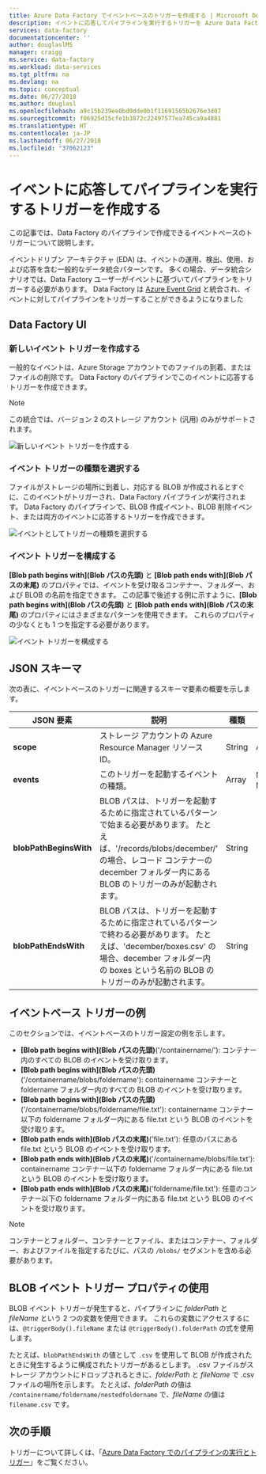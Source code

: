 ```yaml
---
title: Azure Data Factory でイベントベースのトリガーを作成する | Microsoft Docs
description: イベントに応答してパイプラインを実行するトリガーを Azure Data Factory で作成する方法について説明します。
services: data-factory
documentationcenter: ''
author: douglaslMS
manager: craigg
ms.service: data-factory
ms.workload: data-services
ms.tgt_pltfrm: na
ms.devlang: na
ms.topic: conceptual
ms.date: 06/27/2018
ms.author: douglasl
ms.openlocfilehash: a9c15b239ee0bd0dde0b1f11691565b2676e3d07
ms.sourcegitcommit: f06925d15cfe1b3872c22497577ea745ca9a4881
ms.translationtype: HT
ms.contentlocale: ja-JP
ms.lasthandoff: 06/27/2018
ms.locfileid: "37062123"
---
```

# <a name="create-a-trigger-that-runs-a-pipeline-in-response-to-an-event"></a>イベントに応答してパイプラインを実行するトリガーを作成する

この記事では、Data Factory のパイプラインで作成できるイベントベースのトリガーについて説明します。

イベントドリブン アーキテクチャ (EDA) は、イベントの運用、検出、使用、および応答を含む一般的なデータ統合パターンです。 多くの場合、データ統合シナリオでは、Data Factory ユーザーがイベントに基づいてパイプラインをトリガーする必要があります。 Data Factory は [Azure Event Grid](https://azure.microsoft.com/services/event-grid/) と統合され、イベントに対してパイプラインをトリガーすることができるようになりました

## <a name="data-factory-ui"></a>Data Factory UI

### <a name="create-a-new-event-trigger"></a>新しいイベント トリガーを作成する

一般的なイベントは、Azure Storage アカウントでのファイルの到着、またはファイルの削除です。 Data Factory のパイプラインでこのイベントに応答するトリガーを作成できます。

> [!NOTE]
> この統合では、バージョン 2 のストレージ アカウント (汎用) のみがサポートされます。

![新しいイベント トリガーを作成する](media/how-to-create-event-trigger/event-based-trigger-image1.png)

### <a name="select-the-event-trigger-type"></a>イベント トリガーの種類を選択する

ファイルがストレージの場所に到着し、対応する BLOB が作成されるとすぐに、このイベントがトリガーされ、Data Factory パイプラインが実行されます。 Data Factory のパイプラインで、BLOB 作成イベント、BLOB 削除イベント、または両方のイベントに応答するトリガーを作成できます。

![イベントとしてトリガーの種類を選択する](media/how-to-create-event-trigger/event-based-trigger-image2.png)

### <a name="configure-the-event-trigger"></a>イベント トリガーを構成する

**[Blob path begins with]\(Blob パスの先頭\)** と **[Blob path ends with]\(Blob パスの末尾\)** のプロパティでは、イベントを受け取るコンテナー、フォルダー、および BLOB の名前を指定できます。 この記事で後述する例に示すように、**[Blob path begins with]\(Blob パスの先頭\)** と **[Blob path ends with]\(Blob パスの末尾\)** のプロパティにはさまざまなパターンを使用できます。 これらのプロパティの少なくとも 1 つを指定する必要があります。

![イベント トリガーを構成する](media/how-to-create-event-trigger/event-based-trigger-image3.png)

## <a name="json-schema"></a>JSON スキーマ

次の表に、イベントベースのトリガーに関連するスキーマ要素の概要を示します。

| **JSON 要素** | **説明** | **種類** | **使用できる値** | **必須** |
| ---------------- | --------------- | -------- | ------------------ | ------------ |
| **scope** | ストレージ アカウントの Azure Resource Manager リソース ID。 | String | Azure Resource Manager ID | [はい] |
| **events** | このトリガーを起動するイベントの種類。 | Array    | Microsoft.Storage.BlobCreated、Microsoft.Storage.BlobDeleted | はい (任意の組み合わせ)。 |
| **blobPathBeginsWith** | BLOB パスは、トリガーを起動するために指定されているパターンで始まる必要があります。 たとえば、'/records/blobs/december/' の場合、レコード コンテナーの december フォルダー内にある BLOB のトリガーのみが起動されます。 | String   | | blobPathBeginsWith と blobPathEndsWith のプロパティの少なくとも 1 つを指定する必要があります。 |
| **blobPathEndsWith** | BLOB パスは、トリガーを起動するために指定されているパターンで終わる必要があります。 たとえば、'december/boxes.csv' の場合、december フォルダー内の boxes という名前の BLOB のトリガーのみが起動されます。 | String   | | blobPathBeginsWith と blobPathEndsWith のプロパティの少なくとも 1 つを指定する必要があります。 |

## <a name="examples-of-event-based-triggers"></a>イベントベース トリガーの例

このセクションでは、イベントベースのトリガー設定の例を示します。

-   **[Blob path begins with]\(Blob パスの先頭\)**('/containername/'): コンテナー内のすべての BLOB のイベントを受け取ります。
-   **[Blob path begins with]\(Blob パスの先頭\)**('/containername/blobs/foldername'): containername コンテナーと foldername フォルダー内のすべての BLOB のイベントを受け取ります。
-   **[Blob path begins with]\(Blob パスの先頭\)**('/containername/blobs/foldername/file.txt'): containername コンテナー以下の foldername フォルダー内にある file.txt という BLOB のイベントを受け取ります。
-   **[Blob path ends with]\(Blob パスの末尾\)**('file.txt'): 任意のパスにある file.txt という BLOB のイベントを受け取ります。
-   **[Blob path ends with]\(Blob パスの末尾\)**('/containername/blobs/file.txt'): containername コンテナー以下の foldername フォルダー内にある file.txt という BLOB のイベントを受け取ります。
-   **[Blob path ends with]\(Blob パスの末尾\)**('foldername/file.txt'): 任意のコンテナー以下の foldername フォルダー内にある file.txt という BLOB のイベントを受け取ります。

> [!NOTE]
> コンテナーとフォルダー、コンテナーとファイル、またはコンテナー、フォルダー、およびファイルを指定するたびに、パスの `/blobs/` セグメントを含める必要があります。

## <a name="using-blob-events-trigger-properties"></a>BLOB イベント トリガー プロパティの使用

BLOB イベント トリガーが発生すると、パイプラインに *folderPath* と *fileName* という 2 つの変数を使用できます。 これらの変数にアクセスするには、`@triggerBody().fileName` または `@triggerBody().folderPath` の式を使用します。

たとえば、`blobPathEndsWith` の値として `.csv` を使用して BLOB が作成されたときに発生するように構成されたトリガーがあるとします。 .csv ファイルがストレージ アカウントにドロップされるときに、*folderPath* と *fileName* で .csv ファイルの場所を示します。 たとえば、*folderPath* の値は `/containername/foldername/nestedfoldername` で、*fileName* の値は `filename.csv` です。

## <a name="next-steps"></a>次の手順
トリガーについて詳しくは、「[Azure Data Factory でのパイプラインの実行とトリガー](concepts-pipeline-execution-triggers.md#triggers)」をご覧ください。
